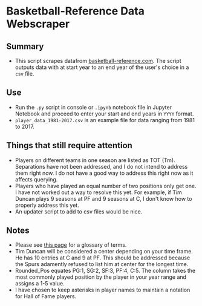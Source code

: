 # Basketball-Reference Data Webscraper

## Summary

* This script scrapes datafrom [basketball-reference.com](https://www.basketball-reference.com/). The script outputs data with at start year to an end year of the user's choice in a `csv` file. 

## Use

* Run the `.py` script in console or `.ipynb` notebook file in Jupyter Notebook and proceed to enter your start and end years in `YYYY` format. 
* `player_data_1981-2017.csv` is an example file for data ranging from 1981 to 2017. 

## Things that still require attention
* Players on different teams in one season are listed as TOT (Tm). Separations have not been addressed, and I do not intend to address them right now. I do not have a good way to address this right now as it affects querying. 
* Players who have played an equal number of two positions only get one. I have not worked out a way to resolve this yet. For example, if Tim Duncan plays 9 seasons at PF and 9 seasons at C, I don't know how to properly address this yet.
* An updater script to add to csv files would be nice.

## Notes
* Please see [this page](https://www.basketball-reference.com/about/glossary.html) for a glossary of terms. 
* Tim Duncan will be considered a center depending on your time frame. He has 10 entries at C and 9 at PF. This should be addressed because the Spurs adamently refused to list him at center for the longest time.
* Rounded_Pos equates PG:1, SG:2, SF:3, PF:4, C:5. The column takes the most commonly played position by the player in your year range and assigns a 1-5 value.  
* I have chosen to keep asterisks in player names to maintain a notation for Hall of Fame players. 